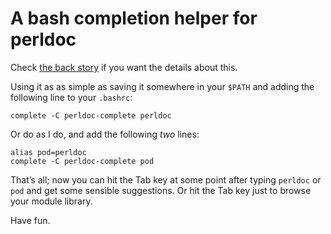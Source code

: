 # A bash completion helper for perldoc

Check [the back story][1] if you want the details about this.

Using it as as simple as saving it somewhere in your `$PATH`
and adding the following line to your `.bashrc`:

    complete -C perldoc-complete perldoc

Or do as I do, and add the following *two* lines:

    alias pod=perldoc
    complete -C perldoc-complete pod

That’s all; now you can hit the Tab key at some point after
typing `perldoc` or `pod` and get some sensible suggestions.
Or hit the Tab key just to browse your module library.

Have fun.

[1]: http://blogs.perl.org/mt/mt-search.fcgi?blog_id=15;tag=perldoc-complete
